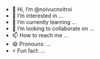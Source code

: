 - 👋 Hi, I’m @noivucnoitroi
- 👀 I’m interested in ...
- 🌱 I’m currently learning ...
- 💞️ I’m looking to collaborate on ...
- 📫 How to reach me ...
- 😄 Pronouns: ...
- ⚡ Fun fact: ...

<!---
noivucnoitroi/noivucnoitroi is a ✨ special ✨ repository because its `README.md` (this file) appears on your GitHub profile.
You can click the Preview link to take a look at your changes.
--->

